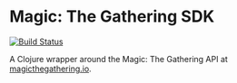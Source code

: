 # Magic: The Gathering SDK

[![Build Status](https://travis-ci.org/menzenski/mtg-sdk-clojure.svg?branch=master)](https://travis-ci.org/menzenski/mtg-sdk-clojure)

A Clojure wrapper around the Magic: The Gathering API at [magicthegathering.io](http://magicthegathering.io/).
